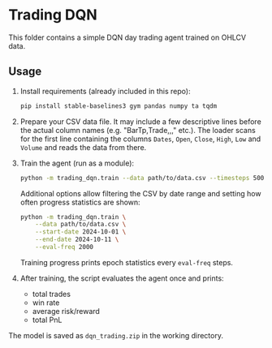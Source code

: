 # Trading DQN

This folder contains a simple DQN day trading agent trained on OHLCV data.

## Usage

1. Install requirements (already included in this repo):
   ```bash
   pip install stable-baselines3 gym pandas numpy ta tqdm
   ```

2. Prepare your CSV data file.  It may include a few descriptive lines before the
   actual column names (e.g. "BarTp,Trade,,," etc.).  The loader scans for the
   first line containing the columns `Dates`, `Open`, `Close`, `High`, `Low` and
   `Volume` and reads the data from there.

3. Train the agent (run as a module):
   ```bash
   python -m trading_dqn.train --data path/to/data.csv --timesteps 50000 --min_trades 5
   ```
   Additional options allow filtering the CSV by date range and setting how often
   progress statistics are shown:
   ```bash
   python -m trading_dqn.train \
       --data path/to/data.csv \
       --start-date 2024-10-01 \
       --end-date 2024-10-11 \
       --eval-freq 2000
   ```
   Training progress prints epoch statistics every `eval-freq` steps.

4. After training, the script evaluates the agent once and prints:
   - total trades
   - win rate
   - average risk/reward
   - total PnL

The model is saved as `dqn_trading.zip` in the working directory.
